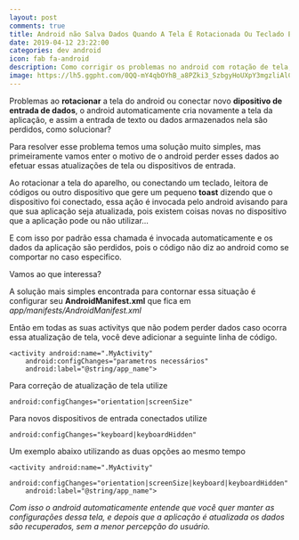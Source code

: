 ```yaml
---
layout: post
comments: true
title: Android não Salva Dados Quando A Tela É Rotacionada Ou Teclado É Conectado
date: 2019-04-12 23:22:00
categories: dev android
icon: fab fa-android
description: Como corrigir os problemas no android com rotação de tela, ou alterações nas entradas de teclado como leitoras de códigos de barras e outros equipamentos conectados  ...
image: https://lh5.ggpht.com/0QQ-mY4qbOYhB_a8PZki3_SzbgyHoUXpY3mgzliAlC6mOt18DxFJc5J28JixSoLdpeI
---
```



Problemas ao **rotacionar** a tela do android ou conectar novo **dipositivo de entrada de dados**, o android automaticamente cria novamente a tela da aplicação, e assim a entrada de texto ou dados armazenados nela são perdidos, como solucionar?  

Para resolver esse problema temos uma solução muito simples, mas primeiramente vamos enter o motivo de o android perder esses dados ao efetuar essas atualizações de tela ou dispositivos de entrada.  

Ao rotacionar a tela do aparelho, ou conectando um teclado, leitora de códigos ou outro dispositivo que gere um pequeno **toast** dizendo que o dispositivo foi conectado, essa ação é invocada pelo android avisando para que sua aplicação seja atualizada, pois existem coisas novas no dispositivo que a aplicação pode ou não utilizar...

E com isso por padrão essa chamada é invocada automaticamente e os dados da aplicação são perdidos, pois o código não diz ao android como se comportar no caso especifico.  

 Vamos ao que interessa?  

 A solução mais simples encontrada para contornar essa situação é configurar seu **AndroidManifest.xml** que fica em *app/manifests/AndroidManifest.xml*  

 Então em todas as suas activitys que não podem perder dados caso ocorra essa atualização de tela, você deve adicionar a seguinte linha de código.  


    <activity android:name=".MyActivity"
        android:configChanges="parametros necessários"
        android:label="@string/app_name">




Para  correção de atualização de tela utilize  

```
android:configChanges="orientation|screenSize"
```  

Para novos dispositivos de entrada conectados utilize  

```
android:configChanges="keyboard|keyboardHidden"
```  

Um exemplo abaixo utilizando as duas opções ao mesmo tempo

```
<activity android:name=".MyActivity"
    android:configChanges="orientation|screenSize|keyboard|keyboardHidden"
    android:label="@string/app_name">
```   

*Com isso o android automaticamente entende que você quer manter as configurações dessa tela, e depois que a aplicação é atualizada os dados são recuperados, sem a menor percepção do usuário.*
